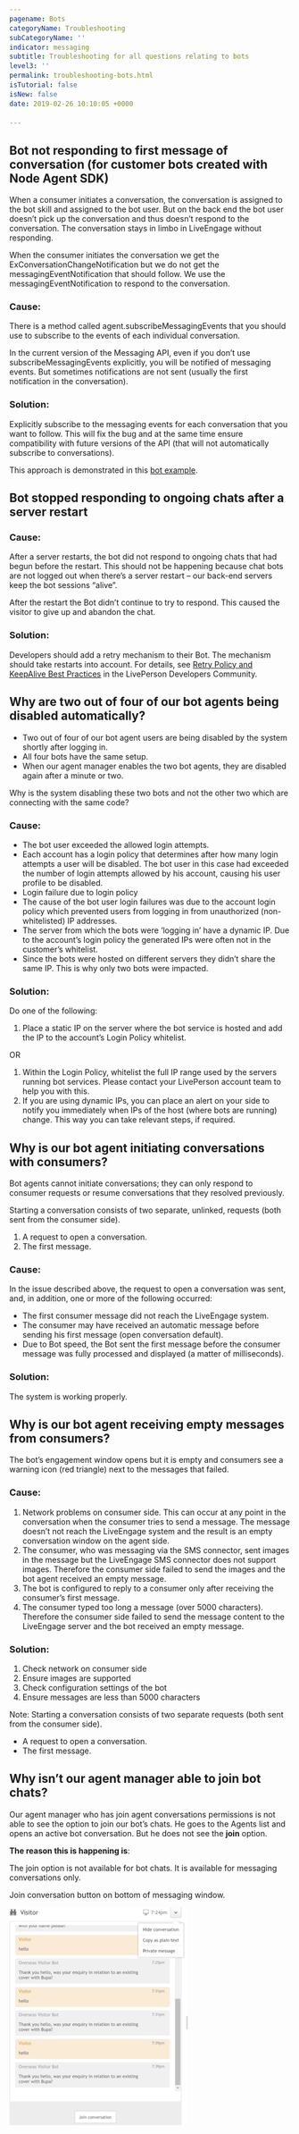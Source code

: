 ```yaml
---
pagename: Bots
categoryName: Troubleshooting
subCategoryName: ''
indicator: messaging
subtitle: Troubleshooting for all questions relating to bots
level3: ''
permalink: troubleshooting-bots.html
isTutorial: false
isNew: false
date: 2019-02-26 10:10:05 +0000

---
```

## Bot not responding to first message of conversation (for customer bots created with Node Agent SDK)

When a consumer initiates a conversation, the conversation is assigned to the bot skill and assigned to the bot user. But on the back end the bot user doesn’t pick up the conversation and thus doesn’t respond to the conversation. The conversation stays in limbo in LiveEngage without responding.

When the consumer initiates the conversation we get the ExConversationChangeNotification but we do not get the messagingEventNotification that should follow. We use the messagingEventNotification to respond to the conversation.

### Cause:

There is a method called agent.subscribeMessagingEvents that you should use to subscribe to the events of each individual conversation.

In the current version of the Messaging API, even if you don’t use subscribeMessagingEvents explicitly, you will be notified of messaging events. But sometimes notifications are not sent (usually the first notification in the conversation).

### Solution:

Explicitly subscribe to the messaging events for each conversation that you want to follow. This will fix the bug and at the same time ensure compatibility with future versions of the API (that will not automatically subscribe to conversations).

This approach is demonstrated in this [bot example](https://github.com/LivePersonInc/node-agent-sdk/blob/master/examples/agent-bot/MyCoolAgent.js).

## Bot stopped responding to ongoing chats after a server restart

### Cause:

After a server restarts, the bot did not respond to ongoing chats that had begun before the restart. This should not be happening because chat bots are not logged out when there’s a server restart – our back-end servers keep the bot sessions “alive”.

After the restart the Bot didn’t continue to try to respond. This caused the visitor to give up and abandon the chat.

### Solution:

Developers should add a retry mechanism to their Bot. The mechanism should take restarts into account. For details, see [Retry Policy and KeepAlive Best Practices](https://developers.liveperson.com/guides-retry-policy.html) in the LivePerson Developers Community.

## Why are two out of four of our bot agents being disabled automatically?

* Two out of four of our bot agent users are being disabled by the system shortly after logging in.
* All four bots have the same setup.
* When our agent manager enables the two bot agents, they are disabled again after a minute or two.

Why is the system disabling these two bots and not the other two which are connecting with the same code?

### Cause: 

* The bot user exceeded the allowed login attempts.
* Each account has a login policy that determines after how many login attempts a user will be disabled. The bot user in this case had exceeded the number of login attempts allowed by his account, causing his user profile to be disabled.
* Login failure due to login policy
* The cause of the bot user login failures was due to the account login policy which prevented users from logging in from unauthorized (non-whitelisted) IP addresses.
* The server from which the bots were ‘logging in’ have a dynamic IP. Due to the account’s login policy the generated IPs were often not in the customer’s whitelist.
* Since the bots were hosted on different servers they didn’t share the same IP. This is why only two bots were impacted.

### Solution:

Do one of the following:

1. Place a static IP on the server where the bot service is hosted and add the IP to the account’s Login Policy whitelist.

OR

1. Within the Login Policy, whitelist the full IP range used by the servers running bot services. Please contact your LivePerson account team to help you with this.
2. If you are using dynamic IPs, you can place an alert on your side to notify you immediately when IPs of the host (where bots are running) change. This way you can take relevant steps, if required.

## Why is our bot agent initiating conversations with consumers?

Bot agents cannot initiate conversations; they can only respond to consumer requests or resume conversations that they resolved previously.

Starting a conversation consists of two separate, unlinked, requests (both sent from the consumer side).

1. A request to open a conversation.
2. The first message.

### Cause:

In the issue described above, the request to open a conversation was sent, and, in addition, one or more of the following occurred:

* The first consumer message did not reach the LiveEngage system.
* The consumer may have received an automatic message before sending his first message (open conversation default).
* Due to Bot speed, the Bot sent the first message before the consumer message was fully processed and displayed (a matter of milliseconds).

### Solution:

The system is working properly.

## Why is our bot agent receiving empty messages from consumers?

The bot’s engagement window opens but it is empty and consumers see a warning icon (red triangle) next to the messages that failed. 

### Cause:

1. Network problems on consumer side. This can occur at any point in the conversation when the consumer tries to send a message. The message doesn’t not reach the LiveEngage system and the result is an empty conversation window on the agent side.
2. The consumer, who was messaging via the SMS connector, sent images in the message but the LiveEngage SMS connector does not support images. Therefore the consumer side failed to send the images and the bot agent received an empty message.
3. The bot is configured to reply to a consumer only after receiving the consumer’s first message.
4. The consumer typed too long a message (over 5000 characters). Therefore the consumer side failed to send the message content to the LiveEngage server and the bot received an empty message.

### Solution:

1. Check network on consumer side
2. Ensure images are supported 
3. Check configuration settings of the bot
4. Ensure messages are less than 5000 characters

Note: Starting a conversation consists of two separate requests (both sent from the consumer side).

* A request to open a conversation.
* The first message.

## Why isn’t our agent manager able to join bot chats?

Our agent manager who has join agent conversations permissions is not able to see the option to join our bot’s chats. He goes to the Agents list and opens an active bot conversation. But he does not see the **join** option.

**The reason this is happening is**:

The join option is not available for bot chats. It is available for messaging conversations only.

Join conversation button on bottom of messaging window.

![](/img/Troubleshooting-bots1.png)